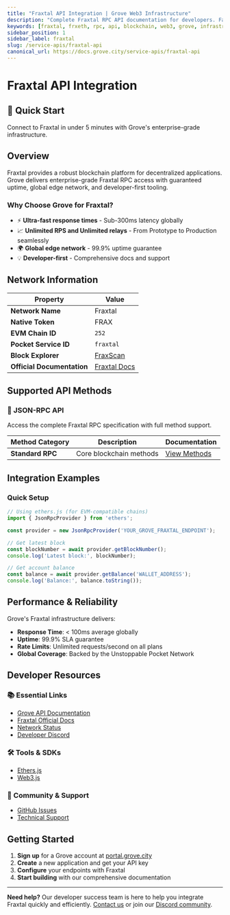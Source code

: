 ```yaml
---
title: "Fraxtal API Integration | Grove Web3 Infrastructure"
description: "Complete Fraxtal RPC API documentation for developers. Fast, reliable Fraxtal blockchain access with Grove's enterprise infrastructure. Get started in minutes."
keywords: [fraxtal, frxeth, rpc, api, blockchain, web3, grove, infrastructure, developers, integration]
sidebar_position: 1
sidebar_label: fraxtal
slug: /service-apis/fraxtal-api
canonical_url: https://docs.grove.city/service-apis/fraxtal-api
---
```


# Fraxtal API Integration

<div style={{background: "linear-gradient(135deg, #000000 0%, #434343 100%)", color: "white", padding: "1.5rem", borderRadius: "8px", margin: "1rem 0"}}>
  <h2 style={{color: "white", marginTop: 0}}>🚀 Quick Start</h2>
  <p style={{marginBottom: 0, fontSize: "1.1rem"}}>Connect to Fraxtal in under 5 minutes with Grove's enterprise-grade infrastructure.</p>
</div>

## Overview

Fraxtal provides a robust blockchain platform for decentralized applications. Grove delivers enterprise-grade Fraxtal RPC access with guaranteed uptime, global edge network, and developer-first tooling.

### Why Choose Grove for Fraxtal?

- ⚡ **Ultra-fast response times** - Sub-300ms latency globally
- 📈 **Unlimited RPS and Unlimited relays** - From Prototype to Production seamlessly
- 🌍 **Global edge network** - 99.9% uptime guarantee
- 💡 **Developer-first** - Comprehensive docs and support

## Network Information

| Property | Value |
|----------|-------|
| **Network Name** | Fraxtal |
| **Native Token** | FRAX |
| **EVM Chain ID** | `252` |
| **Pocket Service ID** | `fraxtal` |
| **Block Explorer** | [FraxScan](https://fraxscan.com) |
| **Official Documentation** | [Fraxtal Docs](https://docs.frax.com/fraxtal) |

## Supported API Methods

### 🔌 JSON-RPC API
Access the complete Fraxtal RPC specification with full method support.

| Method Category | Description | Documentation |
|-----------------|-------------|---------------|
| **Standard RPC** | Core blockchain methods | [View Methods](../grove-api/api-definition/definition#json-rpc-supported-methods) |

## Integration Examples

### Quick Setup

```javascript
// Using ethers.js (for EVM-compatible chains)
import { JsonRpcProvider } from 'ethers';

const provider = new JsonRpcProvider('YOUR_GROVE_FRAXTAL_ENDPOINT');

// Get latest block
const blockNumber = await provider.getBlockNumber();
console.log('Latest block:', blockNumber);

// Get account balance
const balance = await provider.getBalance('WALLET_ADDRESS');
console.log('Balance:', balance.toString());
```

## Performance & Reliability

Grove's Fraxtal infrastructure delivers:

- **Response Time**: < 100ms average globally
- **Uptime**: 99.9% SLA guarantee  
- **Rate Limits**: Unlimited requests/second on all plans
- **Global Coverage**: Backed by the Unstoppable Pocket Network

## Developer Resources

### 📚 Essential Links
- [Grove API Documentation](../grove-api/overview/grove-api)
- [Fraxtal Official Docs](https://docs.frax.finance/)
- [Network Status](https://status.grove.city)
- [Developer Discord](https://discord.gg/build-with-grove)

### 🛠️ Tools & SDKs
- [Ethers.js](https://docs.ethers.io/)
- [Web3.js](https://web3js.readthedocs.io/)

### 💬 Community & Support
- [GitHub Issues](https://github.com/buildwithgrove/path)  
- [Technical Support](https://discord.com/channels/824324475256438814/1150805396085293106)

## Getting Started

1. **Sign up** for a Grove account at [portal.grove.city](https://portal.grove.city)
2. **Create** a new application and get your API key
3. **Configure** your endpoints with Fraxtal
4. **Start building** with our comprehensive documentation

---

<div style={{background: "#f8f9fa", padding: "1rem", borderLeft: "4px solid #007bff", margin: "1rem 0"}}>
  <strong>Need help?</strong> Our developer success team is here to help you integrate Fraxtal quickly and efficiently. <a href="mailto:portal@grove.city">Contact us</a> or join our <a href="https://discord.gg/build-with-grove">Discord community</a>.
</div>
